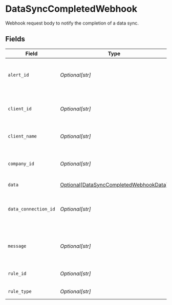 # DataSyncCompletedWebhook

Webhook request body to notify the completion of a data sync.


## Fields

| Field                                                                                         | Type                                                                                          | Required                                                                                      | Description                                                                                   | Example                                                                                       |
| --------------------------------------------------------------------------------------------- | --------------------------------------------------------------------------------------------- | --------------------------------------------------------------------------------------------- | --------------------------------------------------------------------------------------------- | --------------------------------------------------------------------------------------------- |
| `alert_id`                                                                                    | *Optional[str]*                                                                               | :heavy_minus_sign:                                                                            | Unique identifier of the webhook event.                                                       |                                                                                               |
| `client_id`                                                                                   | *Optional[str]*                                                                               | :heavy_minus_sign:                                                                            | Unique identifier for your client in Codat.                                                   |                                                                                               |
| `client_name`                                                                                 | *Optional[str]*                                                                               | :heavy_minus_sign:                                                                            | Name of your client in Codat.                                                                 |                                                                                               |
| `company_id`                                                                                  | *Optional[str]*                                                                               | :heavy_minus_sign:                                                                            | Unique identifier for your SMB in Codat.                                                      | 8a210b68-6988-11ed-a1eb-0242ac120002                                                          |
| `data`                                                                                        | [Optional[DataSyncCompletedWebhookData]](../../models/shared/datasynccompletedwebhookdata.md) | :heavy_minus_sign:                                                                            | N/A                                                                                           |                                                                                               |
| `data_connection_id`                                                                          | *Optional[str]*                                                                               | :heavy_minus_sign:                                                                            | Unique identifier for a company's data connection.                                            | 2e9d2c44-f675-40ba-8049-353bfcb5e171                                                          |
| `message`                                                                                     | *Optional[str]*                                                                               | :heavy_minus_sign:                                                                            | A human readable message about the webhook.                                                   |                                                                                               |
| `rule_id`                                                                                     | *Optional[str]*                                                                               | :heavy_minus_sign:                                                                            | Unique identifier for the rule.                                                               |                                                                                               |
| `rule_type`                                                                                   | *Optional[str]*                                                                               | :heavy_minus_sign:                                                                            | The type of rule.                                                                             |                                                                                               |